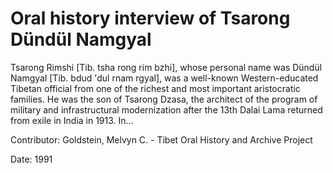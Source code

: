 # Oral history interview of Tsarong Dündül Namgyal  
Tsarong Rimshi [Tib. tsha rong rim bzhi], whose personal name was Dündül Namgyal [Tib. bdud 'dul rnam rgyal], was a well-known Western-educated Tibetan official from one of the richest and most important aristocratic families. He was the son of Tsarong Dzasa, the architect of the program of military and infrastructural modernization after the 13th Dalai Lama returned from exile in India in 1913. In... 

Contributor: Goldstein, Melvyn C. - Tibet Oral History and Archive Project  

Date:
1991  

